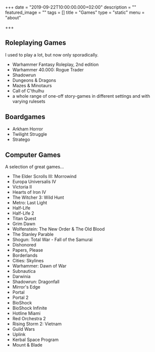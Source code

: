 +++
date = "2019-09-22T10:00:00.000+02:00"
description = ""
featured_image = ""
tags = []
title = "Games"
type = "static"
menu = "about"

+++
## Roleplaying Games

I used to play a lot, but now only sporadically.

* Warhammer Fantasy Roleplay, 2nd edition
* Warhammer 40.000: Rogue Trader
* Shadowrun
* Dungeons & Dragons
* Mazes & Minotaurs
* Call of C'thulhu
* a whole range of one-off story-games in different settings and with varying rulesets

## Boardgames

* Arkham Horror
* Twilight Struggle
* Stratego

## Computer Games

A selection of great games...

* The Elder Scrolls III: Morrowind
* Europa Universalis IV
* Victoria II
* Hearts of Iron IV
* The Witcher 3: Wild Hunt
* Metro: Last Light
* Half-Life
* Half-Life 2
* Titan Quest
* Grim Dawn
* Wolfenstein: The New Order & The Old Blood
* The Stanley Parable
* Shogun: Total War - Fall of the Samurai
* Dishonored
* Papers, Please
* Borderlands
* Cities: Skylines
* Warhammer: Dawn of War
* Subnautica
* Darwinia
* Shadowrun: Dragonfall
* Mirror's Edge
* Portal
* Portal 2
* BioShock
* BioShock Infinite
* Hotline Miami
* Red Orchestra 2
* Rising Storm 2: Vietnam
* Guild Wars
* Uplink
* Kerbal Space Program
* Mount & Blade